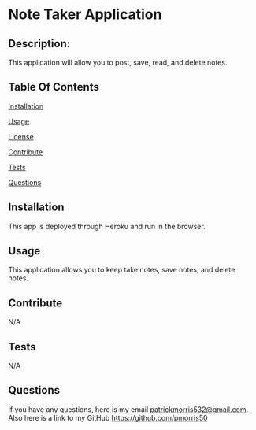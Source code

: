 
   
  # Note Taker Application
  ## Description:  
  This application will allow you to post, save, read, and delete notes.
  ## Table Of Contents 
  [Installation](#Installation) 

  [Usage](#installation) 

  [License](#License) 

  [Contribute](#Contribute) 

  [Tests](#Tests) 

  [Questions](#Questions) 

  ## Installation
  This app is deployed through Heroku and run in the browser.
  ## Usage
  This application allows you to keep take notes, save notes, and delete notes.
  
  
  ## Contribute
  N/A
  ## Tests 
  N/A
  ## Questions 
  If you have any questions, here is my email patrickmorris532@gmail.com. Also here is a link to my GitHub https://github.com/pmorris50
  